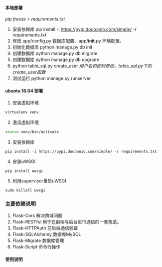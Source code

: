 #### 本地部署
*pip freeze > requirements.txt*
1. 安装依赖库 pip install -i https://pypi.doubanio.com/simple/ -r requirements.txt
2. 修改 app/config.py 数据库配置、app/__init__.py 环境配置。
3. 初始化数据库 python manage.py db init
4. 创建数据库 python manage.py db migrate
5. 创建数据库 python manage.py db upgrade
6. python table_sql.py create_user  *用户名和密码修改，table_sql.py下的create_user函数*
7. 测试运行 python manage.py runserver

#### ubuntu 16.04 部署

1. 安装虚拟环境

```bash
virtualenv venv
```

2. 激活虚拟环境

```bash
source venv/bin/activate 
```

3. 安装依赖库

```
pip install -i https://pypi.doubanio.com/simple/ -r requirements.txt
```

4. 安装uWSGI

```
pip install uwsgi
```

5. 利用supervisor重启uWSGI

```
sudo killall uwsgi
```

### 主要依赖说明

1. Flask-Cors 解决跨域问题
2. Flask-RESTful 用于在前端与后台进行通信的一套规范。
3. Flask-HTTPAuth 前后端通信验证
4. Flask-SQLAlchemy 数据库MySQL
5. Flask-Migrate 数据库管理
6. Flask-Script 命令行操作

#### 使用说明



